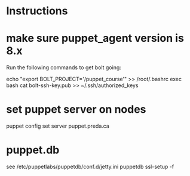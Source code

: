 # Instructions
# make sure puppet_agent version is 8.x

Run the following commands to get bolt going:

echo "export BOLT_PROJECT='/puppet_course'" >> /root/.bashrc
exec bash
cat bolt-ssh-key.pub >> ~/.ssh/authorized_keys

# set puppet server on nodes
puppet config set server puppet.preda.ca

# puppet.db
see /etc/puppetlabs/puppetdb/conf.d/jetty.ini
puppetdb ssl-setup -f